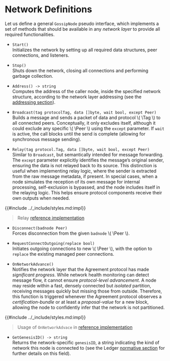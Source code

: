 $$
\newcommand \Peer {\mathrm{Peer}}
\newcommand \Tag {\mathrm{tag}}
$$

# Network Definitions

Let us define a general `GossipNode` pseudo interface, which implements a set of
methods that should be available in any _network layer_ to provide all required
functionalities.

- `Start()`\
Initializes the network by setting up all required data structures, peer connections,
and listeners.

- `Stop()`\
Shuts down the network, closing all connections and performing garbage collection.

- `Address() -> string`\
Computes the address of the caller node, inside the specified network structure,
according to the network layer addressing (see the [addressing section](network-nn-addressing.md)).

- `Broadcast(tag protocolTag, data []byte, wait bool, except Peer)`\
Builds a message and sends a packet of data and protocol \\( \Tag \\) to all connected
peers. Conceptually, it only excludes itself, although it could exclude any specific
\\( \Peer \\) using the `except` parameter. If `wait` is active, the call blocks
until the send is complete (allowing for synchronous message sending).

- `Relay(tag protocol.Tag, data []byte, wait bool, except Peer)`\
Similar to `Broadcast`, but semantically intended for message forwarding. The `except`
parameter explicitly identifies the message’s original sender, ensuring the data
is not relayed back to its source. This distinction is useful when implementing
relay logic, where the sender is extracted from the raw message metadata, if present.
In special cases, when a node simulates the reception of its own message for internal
processing, self-exclusion is bypassed, and the node includes itself in the relaying
logic. This helps ensure protocol components receive their own outputs when needed.

{{#include ../_include/styles.md:impl}}
> Relay [reference implementation](https://github.com/algorand/go-algorand/blob/ad67b95fcffe250af94de5d1365dd3b81b845f39/agreement/gossip/network.go#L155)

- `Disconnect(badnode Peer)`\
Forces disconnection from the given `badnode` \\( \Peer \\).

- `RequestConnectOutgoing(replace bool)`\
Initiates outgoing connections to new \\( \Peer \\), with the option to `replace`
the existing managed peer connections.

- `OnNetworkAdvance()`\
Notifies the network layer that the Agreement protocol has made _significant progress_.
While network health monitoring can detect message flow, it cannot ensure _protocol-level
advancement_. A node may reside within a fast, densely connected but _isolated_
partition, receiving messages quickly but missing those from outside. Therefore,
this function is triggered whenever the Agreement protocol observes a _certification-bundle_
or at least a _proposal-value_ for a new block, allowing the node to confidently
infer that the network is not partitioned.

{{#include ../_include/styles.md:impl}}
> Usage of `OnNetworkAdvace` in [reference implementation](https://github.com/algorand/go-algorand/blob/ad67b95fcffe250af94de5d1365dd3b81b845f39/node/impls.go#L87)

- `GetGenesisID() -> string`\
Returns the network-specific `genesisID`, a string indicating the kind of network
this node is connected to (see the Ledger [normative section](ledger.md#genesis-identifier)
for further details on this field).
